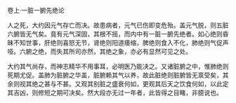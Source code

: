 卷上·一脏一腑先绝论

人之死，大约因元气存亡而决。故患病者，元气已伤即变危殆。盖元气脱，则五脏六腑皆无气矣。竟有元气深固，其根不摇，而内中有一脏一腑先绝者。如心绝则昏昧不知世事，肝绝则喜怒无节，肾绝则阳道痿缩，脾绝则食入不化，肺绝则气促声哑。六腑之绝，而失其所司亦然，其绝之象，亦必有显然可见之处。

大约其气尚存，而神志精华不用事耳，必明医乃能决之。又诸脏腑之中，惟肺绝则死期尤促。盖肺为脏腑之华盖，脏腑赖其气以养，故此脏绝则脏腑皆无禀受矣，其余则视其绝之甚与不甚。又观其别脏之盛衰何如，更观其后天之饮食何如，以此定其吉凶，则修短之期可决矣。然大段亦无过一年者，此皆得之目睹，非臆说也。

